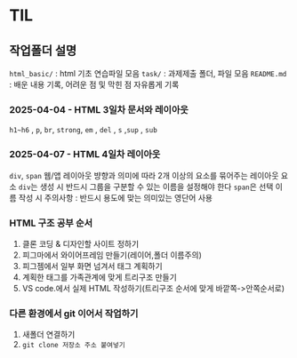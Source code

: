 # TIL
## 작업폴더 설명
 `html_basic/` : html 기초 연습파일 모음
 `task/` : 과제제출 폴더, 파일 모음
 `README.md` : 배운 내용 기록, 어려운 점 및 막힌 점 자유롭게 기록
### 2025-04-04 - HTML 3일차 문서와 레이아웃
 `h1~h6` , `p`, `br`, `strong`, `em` , `del` , `s` ,`sup` , `sub`
 ### 2025-04-07 - HTML 4일차 레이아웃
  `div`, `span`
  웹/앱 레이아웃 뱡향과 의미에 따라 2개 이상의 요소를 묶어주는 레이아웃 요소
  `div`는 생성 시 반드시 그룹을 구분할 수 있는 이름을 설정해야 한다 `span`은 선택
 이름 작성 시 주의사항 :  반드시 용도에 맞는 의미있는 영단어 사용
 ### HTML 구조 공부 순서
 1. 클론 코딩 & 디자인할 사이트 정하기
 2. 피그마에서 와이어프레임 만들기(레이어,폴더 이름주의)
 3. 피그젬에서 일부 화면 넘겨서 태그 계획하기
 4. 계획한 태그를 가족관계에 맞게 트리구조 만들기
 5. VS code.에서 실제 HTML 작성하기(트리구조 순서에 맞게 바깥쪽->안쪽순서로)
 ### 다른 환경에서 git 이어서 작업하기
 1. 새폴더 연결하기
 2. `git clone 저장소 주소 붙여넣기`
